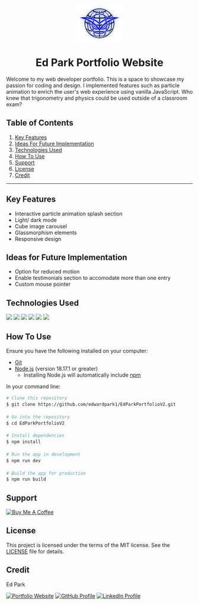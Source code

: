 <p align="center">
<a href="https://edpark.space/" target="_blank"><img align="center" src="public/assets/images/EdParkLogo.svg" height="100" /></a>
</p>

<h1 align="center">Ed Park Portfolio Website</h1>
Welcome to my web developer portfolio. This is a space to showcase my passion for coding and design. I implemented features such as particle animation to enrich the user's web experience using vanilla JavaScript. Who knew that trigonometry and physics could be used outside of a classroom exam?

## Table of Contents
1. <a href="#key-features">Key Features</a>
2. <a href="#ideas-for-future-implementation">Ideas For Future Implementation</a>
3. <a href="#technologies-used">Technologies Used</a>
4. <a href="#how-to-use">How To Use</a>
5. <a href="#support">Support</a>
6. <a href="#license">License</a>
7. <a href="#credit">Credit</a>

------------

## Key Features
- Interactive particle animation splash section
- Light/ dark mode
- Cube image carousel
- Glassmorphism elements
- Responsive design

## Ideas for Future Implementation
- Option for reduced motion
- Enable testimonials section to accomodate more than one entry
- Custom mouse pointer

## Technologies Used
![](https://img.shields.io/badge/React-334E68?style=plastic&logo=react&logoColor=D9E8FF&labelColor=061178) ![](https://img.shields.io/badge/Vite-334E68?style=plastic&logo=vite&logoColor=D9E8FF&labelColor=061178) ![](https://img.shields.io/badge/HTML-334E68?style=plastic&logo=html5&logoColor=D9E8FF&labelColor=061178) ![](https://img.shields.io/badge/CSS-334E68?style=plastic&logo=css3&logoColor=D9E8FF&labelColor=061178) ![](https://img.shields.io/badge/Tailwind_CSS-334E68?style=plastic&logo=tailwindcss&logoColor=D9E8FF&labelColor=061178) ![](https://img.shields.io/badge/JavaScript-334E68?style=plastic&logo=javascript&logoColor=D9E8FF&labelColor=061178)

## How To Use
Ensure you have the following installed on your computer:
- [Git](https://git-scm.com)
- [Node.js](https://nodejs.org/en/download/) (version 18.17.1 or greater)
	- Installing Node.js will automatically include [npm](http://npmjs.com)

In your command line:
```bash
# Clone this repository
$ git clone https://github.com/edwardpark1/EdParkPortfolioV2.git

# Go into the repository
$ cd EdParkPortfolioV2

# Install dependencies
$ npm install

# Run the app in development
$ npm run dev

# Build the app for production
$ npm run build
```

## Support
<a href="https://www.buymeacoffee.com/edpark" target="_blank"><img src="https://cdn.buymeacoffee.com/buttons/v2/arial-blue.png" alt="Buy Me A Coffee" style="height: 50px !important;width: 181px !important;" ></a>

## License
This project is licensed under the terms of the MIT license. See the [LICENSE](./LICENSE) file for details.

## Credit
<p>Ed Park</p>

[![Portfolio Website](https://img.shields.io/badge/Portfolio-Website-061178?style=plastic&logoColor=D9E8FF&labelColor=061178)](https://edpark.space/)
[![GitHub Profile](https://img.shields.io/badge/GitHub-Profile-061178?style=plastic&logo=github&logoColor=D9E8FF&labelColor=061178)](https://github.com/edwardpark1)
[![LinkedIn Profile](https://img.shields.io/badge/LinkedIn-Profile-061178?style=plastic&logo=linkedin&logoColor=D9E8FF&labelColor=061178)](https://www.linkedin.com/in/edpark1/)
